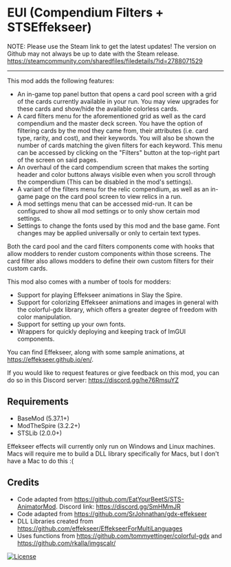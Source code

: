 # EUI (Compendium Filters + STSEffekseer)

NOTE: Please use the Steam link to get the latest updates! The version on Github may not always be up to date with the Steam release.
https://steamcommunity.com/sharedfiles/filedetails/?id=2788071529

-----

This mod adds the following features:

- An in-game top panel button that opens a card pool screen with a grid of the cards currently available in your run. You may view upgrades for these cards and show/hide the available colorless cards.
- A card filters menu for the aforementioned grid as well as the card compendium and the master deck screen. You have the option of filtering cards by the mod they came from, their attributes (i.e. card type, rarity, and cost), and their keywords. You will also be shown the number of cards matching the given filters for each keyword. This menu can be accessed by clicking on the "Filters" button at the top-right part of the screen on said pages.
- An overhaul of the card compendium screen that makes the sorting header and color buttons always visible even when you scroll through the compendium (This can be disabled in the mod's settings).
- A variant of the filters menu for the relic compendium, as well as an in-game page on the card pool screen to view relics in a run.
- A mod settings menu that can be accessed mid-run. It can be configured to show all mod settings or to only show certain mod settings.
- Settings to change the fonts used by this mod and the base game. Font changes may be applied universally or only to certain text types. 

Both the card pool and the card filters components come with hooks that allow modders to render custom components within those screens. The card filter also allows modders to define their own custom filters for their custom cards.

This mod also comes with a number of tools for modders:
- Support for playing Effekseer animations in Slay the Spire.
- Support for colorizing Effekseer animations and images in general with the colorful-gdx library, which offers a greater degree of freedom with color manipulation.
- Support for setting up your own fonts.
- Wrappers for quickly deploying and keeping track of ImGUI components.

You can find Effekseer, along with some sample animations, at https://effekseer.github.io/en/.

If you would like to request features or give feedback on this mod, you can do so in this Discord server: https://discord.gg/he76RmsuYZ

## **Requirements**
- BaseMod (5.37.1+)
- ModTheSpire (3.2.2+)
- STSLib (2.0.0+)

Effekseer effects will currently only run on Windows and Linux machines. Macs will require me to build a DLL library specifically for Macs, but I don't have a Mac to do this :(

## **Credits**
- Code adapted from https://github.com/EatYourBeetS/STS-AnimatorMod. Discord link: https://discord.gg/SmHMmJR
- Code adapted from https://github.com/SrJohnathan/gdx-effekseer
- DLL Libraries created from https://github.com/effekseer/EffekseerForMultiLanguages
- Uses functions from https://github.com/tommyettinger/colorful-gdx and https://github.com/rkalla/imgscalr/

[![License](https://img.shields.io/badge/License-Apache%202.0-blue.svg)](https://opensource.org/licenses/Apache-2.0)
